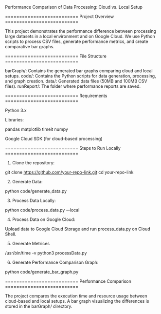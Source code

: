 Performance Comparison of Data Processing: Cloud vs. Local Setup

==========================  Project Overview    ==========================

This project demonstrates the performance difference between processing large datasets in a local environment and on Google Cloud. We use Python scripts to process CSV files, generate performance metrics, and create comparative bar graphs.

==========================  File Structure  ==========================

barGraph/: Contains the generated bar graphs comparing cloud and local setups.
code/: Contains the Python scripts for data generation, processing, and graph creation.
data/: Generated data files (50MB and 100MB CSV files).
runReport/: The folder where performance reports are saved.

==========================  Requirements    ==========================

Python 3.x

Libraries:

pandas
matplotlib
timeit
numpy

Google Cloud SDK (for cloud-based processing)

==========================  Steps to Run Locally    ==========================

1. Clone the repository:

git clone https://github.com/your-repo-link.git
cd your-repo-link

2. Generate Data:

python code/generate_data.py

3. Process Data Locally:

python code/process_data.py --local

4. Process Data on Google Cloud:

Upload data to Google Cloud Storage and run process_data.py on Cloud Shell.

5. Generate Metrices

/usr/bin/time -v python3 processData.py

6. Generate Performance Comparison Graph:

python code/generate_bar_graph.py

==========================  Performance Comparison  ==========================

The project compares the execution time and resource usage between cloud-based and local setups. A bar graph visualizing the differences is stored in the barGraph/ directory.